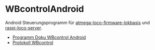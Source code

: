 # WBcontrolAndroid

Android Steuerungsprogramm für [atmega-loco-firmware-lokbasis](../../../atmega-loco-firmware-lokbasis) und [raspi-loco-server](../../../raspi-loco-server).

* [Programm Doku WBcontrol Android](../../../wiki/wiki/WBcontrol-Android-Programm-Doku)     
* [Protokoll WBcontrol](../../../wiki/wiki/Protokoll-WBcontrol)     
